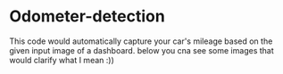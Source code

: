 # Odometer-detection
This code would automatically capture your car's mileage based on the given input image of a dashboard.
below you cna see some images that would clarify what I mean :))

